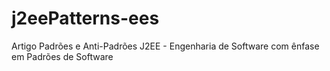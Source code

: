 j2eePatterns-ees
================

Artigo Padrões e Anti-Padrões J2EE - Engenharia de Software com ênfase em Padrões de Software
